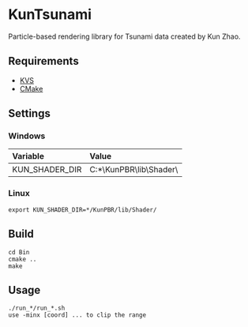 KunTsunami
===
Particle-based rendering library for Tsunami data created by Kun Zhao.

## Requirements
* [KVS](https://github.com/zkbreeeze/kvs) 
* [CMake](http://www.cmake.org/)

## Settings

### Windows
|Variable|Value|
|:-------|:----|
|KUN_SHADER_DIR |C:*\KunPBR\lib\Shader\ |

### Linux
```
export KUN_SHADER_DIR=*/KunPBR/lib/Shader/
```

## Build
```
cd Bin
cmake ..
make
```

## Usage
```
./run_*/run_*.sh
use -minx [coord] ... to clip the range
```